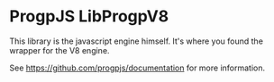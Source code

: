# ProgpJS LibProgpV8

This library is the javascript engine himself. It's where you found the wrapper for the V8 engine.

See https://github.com/progpjs/documentation for more information.